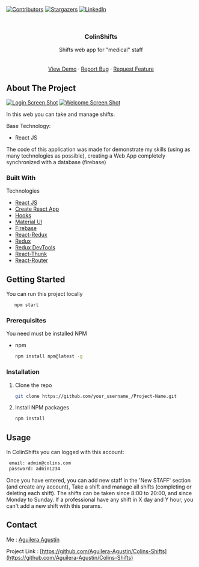[![Contributors][contributors-shield]][contributors-url]
[![Stargazers][stars-shield]][stars-url]
[![LinkedIn][linkedin-shield]][linkedin-url]



<!-- PROJECT LOGO -->
<br />
<p align="center">

  <h3 align="center">ColinShifts</h3>

  <p align="center">
    Shifts web app for "medical" staff
    <br />
    <br />
    <br />
    <a href="https://colinshifts.netlify.app/">View Demo</a>
    ·
    <a href="https://colinshifts.netlify.app/">Report Bug</a>
    ·
    <a href="https://colinshifts.netlify.app/">Request Feature</a>
  </p>
</p>

<!-- ABOUT THE PROJECT -->
## About The Project

[![Login Screen Shot][product-screenshot]](https://i.ibb.co/VS2Dk5V/login.png)
[![Welcome Screen Shot][productb-screenshot]](https://i.ibb.co/dpB4HfT/welcome.png)

In this web you can take and manage shifts.

Base Technology:
* React JS

The code of this application was made for demonstrate my skills (using as many technologies as possible), creating a Web App completely synchronized with a database (firebase)

### Built With

Technologies
* [React JS](https://es.reactjs.org/)
* [Create React App](https://es.reactjs.org/docs/create-a-new-react-app.html)
* [Hooks](https://es.reactjs.org/docs/hooks-intro.html)
* [Material UI](https://material-ui.com/)
* [Firebase](https://firebase.google.com/)
* [React-Redux](https://react-redux.js.org/)
* [Redux](https://es.redux.js.org/)
* [Redux DevTools](https://github.com/zalmoxisus/redux-devtools-extension)
* [React-Thunk](https://github.com/reduxjs/redux-thunk)
* [React-Router](https://reactrouter.com/)





<!-- GETTING STARTED -->
## Getting Started

You can run this project locally
```sh
   npm start
   ```

### Prerequisites

You need must be installed NPM 
* npm
  ```sh
  npm install npm@latest -g
  ```

### Installation

1. Clone the repo
   ```sh
   git clone https://github.com/your_username_/Project-Name.git
   ```
2. Install NPM packages
   ```sh
   npm install
   ```



<!-- USAGE EXAMPLES -->
## Usage

In ColinShifts you can logged with this account:  
  ```sh
   email: admin@colins.com
   password: admin1234
   ```
Once you have entered, you can add new staff in the 'New STAFF' section (and create any account), Take a shift and manage all shifts (completing or deleting each shift).
The shifts can be taken since 8:00 to 20:00, and since Monday to Sunday.
If a professional have any shift in X day and Y hour, you can't add a new shift with this params.

<!-- CONTACT -->
## Contact

Me : [Aguilera Agustín](https://www.linkedin.com/in/aguilera-agustin/)

Project Link : [https://github.com/Aguilera-Agustin/Colins-Shifts](https://github.com/Aguilera-Agustin/Colins-Shifts)








[contributors-shield]: https://img.shields.io/github/contributors/othneildrew/Best-README-Template.svg?style=for-the-badge
[contributors-url]: https://github.com/Aguilera-Agustin/Colins-Shifts/graphs/contributors
[forks-shield]: https://img.shields.io/github/forks/othneildrew/Best-README-Template.svg?style=for-the-badge
[forks-url]: https://github.com/othneildrew/Best-README-Template/network/members
[stars-shield]: https://img.shields.io/github/stars/othneildrew/Best-README-Template.svg?style=for-the-badge
[stars-url]: https://github.com/Aguilera-Agustin/Colins-Shifts/stargazers
[linkedin-shield]: https://img.shields.io/badge/-LinkedIn-black.svg?style=for-the-badge&logo=linkedin&colorB=555
[linkedin-url]: https://www.linkedin.com/in/aguilera-agustin/
[product-screenshot]: https://i.ibb.co/VS2Dk5V/login.png
[productb-screenshot]: https://i.ibb.co/dpB4HfT/welcome.png
